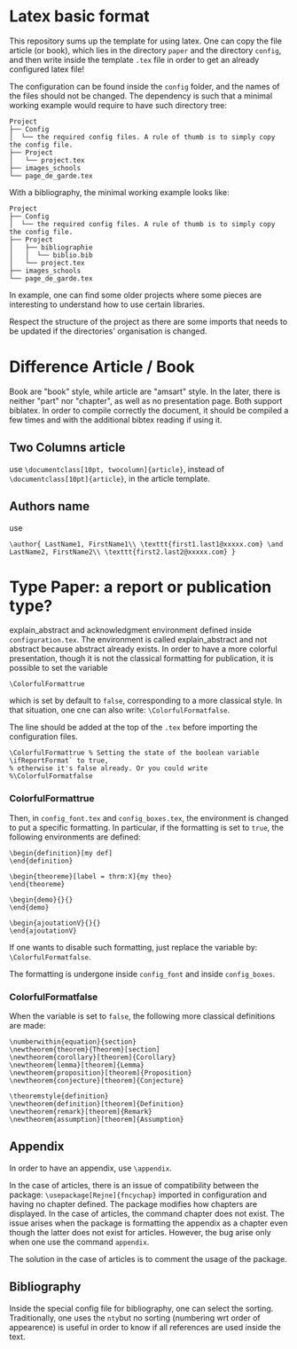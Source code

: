 # Latex basic format

This repository sums up the template for using latex. One can copy the file article (or book), which lies in the
directory `paper`  and the directory `config`, and then write inside the template `.tex` file in order to get an already
configured latex file!

The configuration can be found inside the `config` folder, and the names of the files should not be changed. 
The dependency is such that a
minimal working example would require to have such directory tree:

```
Project
├── Config
│  └── the required config files. A rule of thumb is to simply copy the config file.
├── Project
│   └── project.tex
├── images_schools
└── page_de_garde.tex
```

With a bibliography, the minimal working example looks like:

```
Project
├── Config
│  └── the required config files. A rule of thumb is to simply copy the config file.
├── Project
│   ├── bibliographie
│   │  └── biblio.bib
│   └── project.tex
├── images_schools
└── page_de_garde.tex
```

In example, one can find some older projects where some pieces are interesting to understand how to use certain
libraries.

Respect the structure of the project as there are some imports that needs to be updated if the directories' organisation
is changed.

# Difference Article / Book

Book are "book" style, while article are "amsart" style. In the later, there is neither "part" nor "chapter", as well as
no presentation page. Both support biblatex. In order to compile correctly the document, it should be compiled a few
times and with the additional bibtex reading if using it.

## Two Columns article

use `\documentclass[10pt, twocolumn]{article}`, instead of `\documentclass[10pt]{article}`, in the article template.

## Authors name

use 

`\author{ LastName1, FirstName1\\ \texttt{first1.last1@xxxxx.com} \and LastName2, FirstName2\\ \texttt{first2.last2@xxxxx.com} }`

# Type Paper: a report or publication type?

explain_abstract and acknowledgment environment defined inside `configuration.tex`. The environment is called
explain_abstract and not abstract because abstract already exists. In order to have a more colorful presentation, though
it is not the classical formatting for publication, it is possible to set the variable

`\ColorfulFormattrue`

which is set by default to `false`, corresponding to a more classical style. In that situation, one cne can also
write: `\ColorfulFormatfalse`.

The line should be added at the top of the `.tex` before importing the configuration files.

    \ColorfulFormattrue % Setting the state of the boolean variable \ifReportFormat` to true, 
    % otherwise it's false already. Or you could write %\ColorfulFormatfalse

### ColorfulFormattrue

Then, in `config_font.tex` and `config_boxes.tex`, the environment is changed to put a specific formatting. In
particular, if the formatting is set to `true`, the following environments are defined:

    \begin{definition}[my def]
    \end{definition}
    
    \begin{theoreme}[label = thrm:X]{my theo} 
    \end{theoreme}
    
    \begin{demo}{}{} 
    \end{demo}
    
    \begin{ajoutationV}{}{} 
    \end{ajoutationV}

If one wants to disable such formatting, just replace the variable by:  `\ColorfulFormatfalse`.

The formatting is undergone inside `config_font` and inside `config_boxes`.

### ColorfulFormatfalse

When the variable is set to `false`, the following more classical definitions are made:

    \numberwithin{equation}{section}
    \newtheorem{theorem}{Theorem}[section]
    \newtheorem{corollary}[theorem]{Corollary}
    \newtheorem{lemma}[theorem]{Lemma}
    \newtheorem{proposition}[theorem]{Proposition}
    \newtheorem{conjecture}[theorem]{Conjecture}
    
    \theoremstyle{definition}
    \newtheorem{definition}[theorem]{Definition}
    \newtheorem{remark}[theorem]{Remark}
    \newtheorem{assumption}[theorem]{Assumption}

## Appendix

In order to have an appendix, use `\appendix`. 

In the case of articles, there is an issue of compatibility between the
package: `\usepackage[Rejne]{fncychap}` imported in configuration and having no chapter defined. The package modifies how chapters are displayed.
In the case of articles, the command chapter does not exist. 
The issue arises when the package is formatting the appendix as a chapter even though the latter does not exist for articles.
However, the bug arise only when one use the command `appendix`.

The solution in the case of articles is to comment the usage of the package.

## Bibliography

Inside the special config file for bibliography, one can select the sorting. Traditionally, one uses the `nty`but no
sorting (numbering wrt order of appearence)
is useful in order to know if all references are used inside the text.
